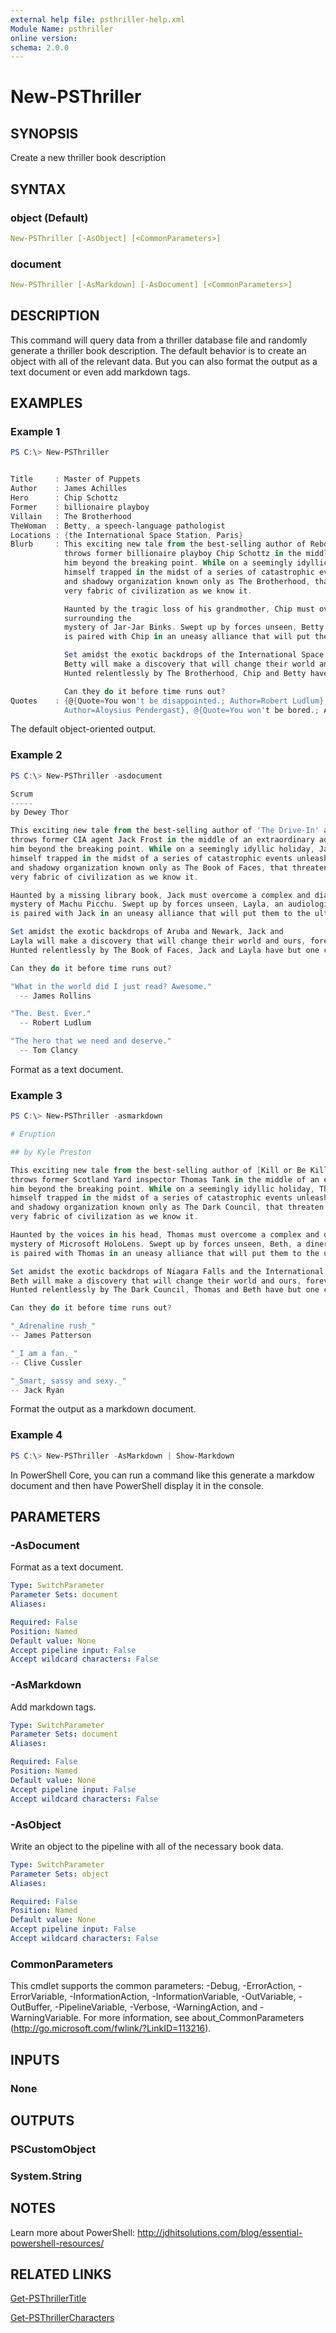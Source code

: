 ```yaml
---
external help file: psthriller-help.xml
Module Name: psthriller
online version:
schema: 2.0.0
---
```


# New-PSThriller

## SYNOPSIS

Create a new thriller book description

## SYNTAX

### object (Default)

```yaml
New-PSThriller [-AsObject] [<CommonParameters>]
```

### document

```yaml
New-PSThriller [-AsMarkdown] [-AsDocument] [<CommonParameters>]
```

## DESCRIPTION

This command will query data from a thriller database file and randomly generate a thriller book description. The default behavior is to create an object with all of the relevant data. But you can also format the output as a text document or even add markdown tags.

## EXAMPLES

### Example 1

```powershell
PS C:\> New-PSThriller


Title     : Master of Puppets
Author    : James Achilles
Hero      : Chip Schottz
Former    : billionaire playboy
Villain   : The Brotherhood
TheWoman  : Betty, a speech-language pathologist
Locations : {the International Space Station, Paris}
Blurb     : This exciting new tale from the best-selling author of Reboot and The Game of Death,
            throws former billionaire playboy Chip Schottz in the middle of an extraordinary adventure that will push
            him beyond the breaking point. While on a seemingly idyllic holiday, Chip quickly finds
            himself trapped in the midst of a series of catastrophic events unleashed by the sinister
            and shadowy organization known only as The Brotherhood, that threaten not only his sanity but the
            very fabric of civilization as we know it.

            Haunted by the tragic loss of his grandmother, Chip must overcome a complex and diabolical plot 
            surrounding the
            mystery of Jar-Jar Binks. Swept up by forces unseen, Betty, a speech-language pathologist,
            is paired with Chip in an uneasy alliance that will put them to the ultimate test.

            Set amidst the exotic backdrops of the International Space Station and Paris, Chip and
            Betty will make a discovery that will change their world and ours, forever.
            Hunted relentlessly by The Brotherhood, Chip and Betty have but one chance to stop them. 

            Can they do it before time runs out?
Quotes    : {@{Quote=You won't be disappointed.; Author=Robert Ludlum}, @{Quote=This will make one helluva movie!; 
            Author=Aloysius Pendergast}, @{Quote=You won't be bored.; Author=L.T. Ryan}}
```

The default object-oriented output.

### Example 2

```powershell
PS C:\> New-PSThriller -asdocument

Scrum
-----
by Dewey Thor

This exciting new tale from the best-selling author of 'The Drive-In' and 'Easy Living',
throws former CIA agent Jack Frost in the middle of an extraordinary adventure that will push
him beyond the breaking point. While on a seemingly idyllic holiday, Jack quickly finds
himself trapped in the midst of a series of catastrophic events unleashed by the sinister
and shadowy organization known only as The Book of Faces, that threaten not only his sanity but the
very fabric of civilization as we know it.

Haunted by a missing library book, Jack must overcome a complex and diabolical plot surrounding the
mystery of Machu Picchu. Swept up by forces unseen, Layla, an audiologist,
is paired with Jack in an uneasy alliance that will put them to the ultimate test.

Set amidst the exotic backdrops of Aruba and Newark, Jack and
Layla will make a discovery that will change their world and ours, forever.
Hunted relentlessly by The Book of Faces, Jack and Layla have but one chance to stop them.

Can they do it before time runs out?

"What in the world did I just read? Awesome."
  -- James Rollins

"The. Best. Ever."
  -- Robert Ludlum

"The hero that we need and deserve."
  -- Tom Clancy
```

Format as a text document.
### Example 3

```powershell
PS C:\> New-PSThriller -asmarkdown

# Eruption

## by Kyle Preston

This exciting new tale from the best-selling author of [Kill or Be Killed]() and [The Hidden Door](),
throws former Scotland Yard inspector Thomas Tank in the middle of an extraordinary adventure that will push
him beyond the breaking point. While on a seemingly idyllic holiday, Thomas quickly finds
himself trapped in the midst of a series of catastrophic events unleashed by the sinister
and shadowy organization known only as The Dark Council, that threaten not only his sanity but the
very fabric of civilization as we know it.

Haunted by the voices in his head, Thomas must overcome a complex and diabolical plot surrounding the
mystery of Microsoft HoloLens. Swept up by forces unseen, Beth, a diner waitress,
is paired with Thomas in an uneasy alliance that will put them to the ultimate test.

Set amidst the exotic backdrops of Niagara Falls and the International Space Station, Thomas and
Beth will make a discovery that will change their world and ours, forever.
Hunted relentlessly by The Dark Council, Thomas and Beth have but one chance to stop them.

Can they do it before time runs out?

"_Adrenaline rush_"
-- James Patterson

"_I am a fan._"
-- Clive Cussler

"_Smart, sassy and sexy._"
-- Jack Ryan
```

Format the output as a markdown document.

### Example 4

```powershell
PS C:\> New-PSThriller -AsMarkdown | Show-Markdown
```

In PowerShell Core, you can run a command like this generate a markdow document and then have PowerShell display it in the console.

## PARAMETERS

### -AsDocument

Format as a text document.

```yaml
Type: SwitchParameter
Parameter Sets: document
Aliases:

Required: False
Position: Named
Default value: None
Accept pipeline input: False
Accept wildcard characters: False
```

### -AsMarkdown

Add markdown tags.

```yaml
Type: SwitchParameter
Parameter Sets: document
Aliases:

Required: False
Position: Named
Default value: None
Accept pipeline input: False
Accept wildcard characters: False
```

### -AsObject

Write an object to the pipeline with all of the necessary book data.

```yaml
Type: SwitchParameter
Parameter Sets: object
Aliases:

Required: False
Position: Named
Default value: None
Accept pipeline input: False
Accept wildcard characters: False
```

### CommonParameters

This cmdlet supports the common parameters: -Debug, -ErrorAction, -ErrorVariable, -InformationAction, -InformationVariable, -OutVariable, -OutBuffer, -PipelineVariable, -Verbose, -WarningAction, and -WarningVariable.
For more information, see about_CommonParameters (http://go.microsoft.com/fwlink/?LinkID=113216).

## INPUTS

### None

## OUTPUTS

### PSCustomObject

### System.String

## NOTES

Learn more about PowerShell: http://jdhitsolutions.com/blog/essential-powershell-resources/

## RELATED LINKS

[Get-PSThrillerTitle]()

[Get-PSThrillerCharacters]()